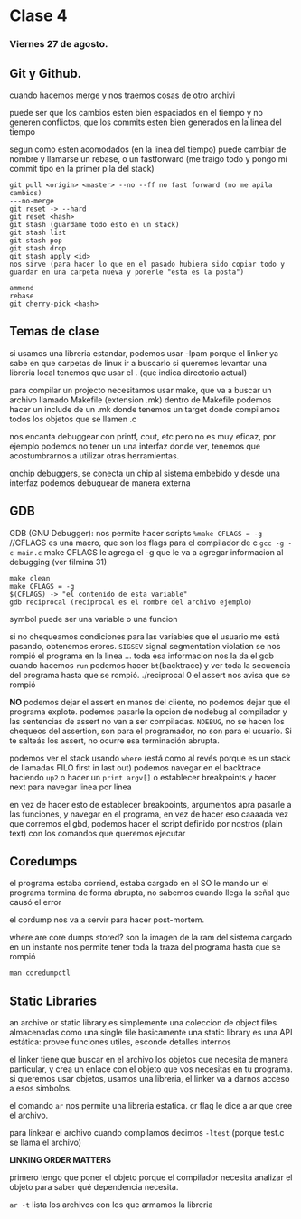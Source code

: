 #  Clase 4
### Viernes 27 de agosto.


## Git y Github.

cuando hacemos merge y nos traemos cosas de otro archivi

puede ser que los cambios esten bien espaciados en el tiempo y no generen
conflictos, que los commits esten bien generados en la linea del tiempo

segun como esten acomodados (en la linea del tiempo) puede cambiar de nombre y llamarse un rebase, o un fastforward (me traigo todo y pongo mi commit tipo en la primer pila del stack)

```
git pull <origin> <master> --no --ff no fast forward (no me apila cambios)
---no-merge
git reset -> --hard
git reset <hash> 
git stash (guardame todo esto en un stack)
git stash list
git stash pop
git stash drop
git stash apply <id>
nos sirve (para hacer lo que en el pasado hubiera sido copiar todo y guardar en una carpeta nueva y ponerle "esta es la posta")
```
```
ammend
rebase
git cherry-pick <hash>
```
## Temas de clase

si usamos una libreria estandar, podemos usar -lpam porque el linker ya sabe en que carpetas de linux ir a buscarlo
si queremos levantar una libreria local tenemos que usar el . (que indica directorio actual)

para compilar un projecto necesitamos usar make, que va a buscar un archivo llamado Makefile (extension .mk)
dentro de Makefile podemos hacer un include de un .mk donde tenemos un target donde compilamos todos los objetos que se llamen .c

nos encanta debuggear con printf, cout, etc pero no es muy eficaz, por ejemplo podemos no tener un una interfaz donde ver, tenemos que acostumbrarnos a utilizar otras herramientas.

onchip debuggers, se conecta un chip al sistema embebido y desde una interfaz podemos debuguear de manera externa

## GDB

GDB (GNU Debugger):
nos permite hacer scripts 
`%make CFLAGS = -g` //CFLAGS es una macro, que son los flags para el compilador de c
`gcc -g -c main.c` make CFLAGS le agrega el -g que le va a agregar informacion al debugging (ver filmina 31)

```
make clean
make CFLAGS = -g
$(CFLAGS) -> "el contenido de esta variable"
gdb reciprocal (reciprocal es el nombre del archivo ejemplo)
```
symbol puede ser una variable o una funcion

si no chequeamos condiciones para las variables que el usuario me está pasando, obtenemos erores. 
`SIGSEV` signal segmentation violation
se nos rompió el programa en la linea ... toda esa informacion nos la da el gdb cuando hacemos `run`
podemos hacer `bt`(backtrace) y ver toda la secuencia del programa hasta que se rompió.
./reciprocal 0
el assert nos avisa que se rompió

**NO** podemos dejar el assert en manos del cliente, no podemos dejar que el programa explote. podemos pasarle la opcion de nodebug al compilador y las sentencias de assert no van a ser compiladas.
`NDEBUG`, no se hacen los chequeos del assertion, son para el programador, no son para el usuario. Si te salteás los assert, no ocurre esa terminación abrupta.

podemos ver el stack usando `where` (está como al revés porque es un stack de llamadas FILO first in last out)
podemos navegar en el backtrace haciendo `up2`
o hacer un `print argv[]`
o establecer breakpoints y hacer next para navegar linea por linea

en vez de hacer esto de establecer breakpoints, argumentos apra pasarle a las funciones, y navegar en el programa, en vez de hacer eso caaaada vez que corremos el gbd, podemos hacer el script definido por nostros (plain text) con los comandos que queremos ejecutar 

## Coredumps

el programa estaba corriend, estaba cargado en 
el SO le mando un
el programa termina de forma abrupta, no sabemos cuando llega la señal que causó el error

el cordump nos va a servir para hacer post-mortem.

where are core dumps stored?
son la imagen de la ram del sistema cargado en un instante
nos permite tener toda la traza del programa hasta que se rompió

`man coredumpctl `

## Static Libraries

an archive or static library es simplemente una coleccion de object files almacenadas como una single file
basicamente una static library es una API estática: provee funciones utiles, esconde detalles internos

el linker tiene que buscar en el archivo los objetos que necesita de manera particular, y crea un enlace con el objeto que vos necesitas en tu programa.
si queremos usar objetos, usamos una libreria, el linker va a darnos acceso a esos simbolos.

el comando `ar` nos permite una libreria estatica.
cr flag le dice a ar que cree el archivo.

para linkear el archivo cuando compilamos decimos `-ltest` (porque test.c se llama el archivo)

**LINKING ORDER MATTERS**

primero tengo que poner el objeto porque el compilador necesita analizar el objeto para saber qué dependencia necesita. 

`ar -t` lista los archivos con los que armamos la libreria




